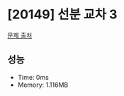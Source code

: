 # [20149] 선분 교차 3

[문제 출처](https://www.acmicpc.net/problem/20149)

## 성능

- Time: 0ms
- Memory: 1.116MB
